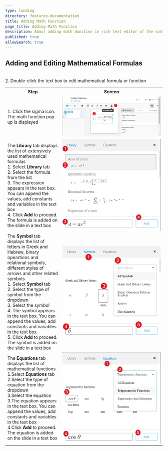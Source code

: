 ```yaml
---
type: landing
directory: features-documentation
title: Adding Math Function
page_title: Adding Math Function
description: About adding math dunction in rich text editor of the content editor 
published: true
allowSearch: true
---
```


## Adding and Editing Mathematical Formulas    

<table>
  <tr>
    <th style="width:35%;">Step</th>
    <th style="width:65%;">Screen</th>
  </tr>  
  <tr>
    <td>1. Click the sigma icon. The math function pop-up is displayed </td>
    <br>2. Double-click the text box to edit mathematical formula or function
    <td><img src="pages/features-documentation/images/mathfunction/math-text.png"> </td>
    <tr>
    <td>The <b>Library</b> tab displays the list of extensively used mathematical formulas 
    <br>1. Select <b>Library</b> tab
    <br>2. Select the formula from the list
    <br>3. The expression appears in the text box. You can append the values, add constants and variables in the text box
    <br>4. Click <b>Add</b> to proceed. The formula is added on the slide in a text box
    </td>
    <td><img src="pages/features-documentation/images/mathfunction/math-library.png">
    </td>
    </tr>
  <tr>
    <td>The <b>Symbol</b> tab displays the list of letters in Greek and Hebrew, binary opeartions and relational symbols, different styles of arrows and other related symbols 
    <br>1. Select <b>Symbol</b> tab
    <br>2. Select the type of symbol from the dropdown 
    <br>3. Select the symbol 
    <br>4. The symbol appears in the text box. You can append the values, add constants and variables in the text box 
    <br>5. Click <b>Add</b> to proceed. The symbol is added on the slide in a text box
    </td>
    <td><img src="pages/features-documentation/images/mathfunction/math-symbol.png">
    </td>
  </tr>
  <tr>
    <td>The <b>Equations</b> tab displays the list of mathematical functions  
    <br>1.Select <b>Equations</b> tab
    <br>2.Select the type of equation from the dropdown 
    <br>3.Select the equation 
    <br>3.The equation appears in the text box. You can append the values, add constants and variables in the text box  
    <br>4.Click <b>Add</b> to proceed. The equation is added on the slide in a text box
    </td>
    <td><img src="pages/features-documentation/images/mathfunction/math-equation.png">
    </td>
  </tr>
